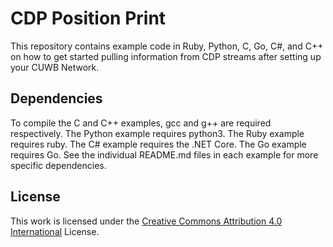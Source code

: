 # CDP Position Print

This repository contains example code in Ruby, Python, C, Go, C#, and C++ on how to get started pulling information from CDP streams after setting up your CUWB Network.

## Dependencies

To compile the C and C++ examples, gcc and g++ are required respectively. The Python example requires python3. The Ruby example requires ruby. The C# example requires the .NET Core. The Go example requires Go. See the individual README.md files in each example for more specific dependencies.

## License

This work is licensed under the [Creative Commons Attribution 4.0 International](http://creativecommons.org/licenses/by/4.0/) License.
